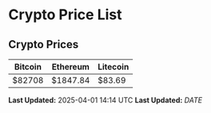 # Crypto Price List

## Crypto Prices
| Bitcoin | Ethereum | Litecoin |
| ------- | -------- | -------- |
| $82708 | $1847.84 | $83.69 |
**Last Updated:** 2025-04-01 14:14 UTC
**Last Updated:** $DATE$
